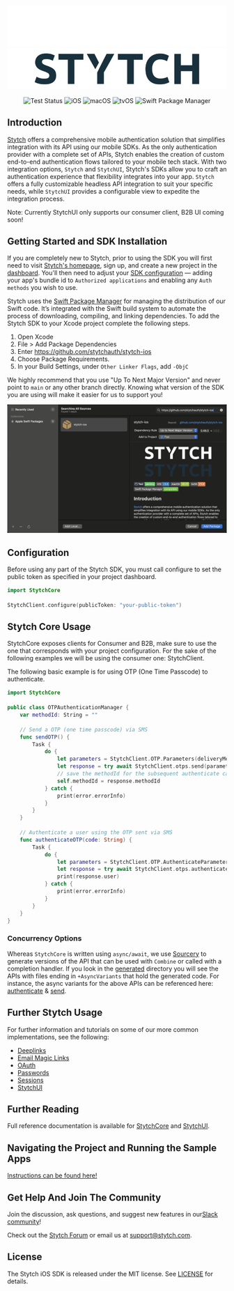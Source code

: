 <div align=center>

![Stytch iOS SDK](Resources/Assets/Wordmark-dark-mode.png#gh-dark-mode-only)
![Stytch iOS SDK](Resources/Assets/Wordmark-light-mode.png#gh-light-mode-only)

![Test Status](https://github.com/stytchauth/stytch-ios/actions/workflows/test.yml/badge.svg)
![iOS](https://img.shields.io/badge/iOS-13.0-blue) ![macOS](https://img.shields.io/badge/macOS-10.15-green) ![tvOS](https://img.shields.io/badge/tvOS-13.0-orange)
![Swift Package Manager](https://img.shields.io/badge/Swift_Package_Manager-compatible-4BC51D)

</div>

## Introduction
[Stytch](https://stytch.com) offers a comprehensive mobile authentication solution that simplifies integration with its API using our mobile SDKs. As the only authentication provider with a complete set of APIs, Stytch enables the creation of custom end-to-end authentication flows tailored to your mobile tech stack. With two integration options, `Stytch` and `StytchUI`, Stytch's SDKs allow you to craft an authentication experience that flexibility integrates into your app. `Stytch` offers a fully customizable headless API integration to suit your specific needs, while `StytchUI` provides a configurable view to expedite the integration process.

Note: Currently StytchUI only supports our consumer client, B2B UI coming soon! 

## Getting Started and SDK Installation

If you are completely new to Stytch, prior to using the SDK you will first need to visit [Stytch's homepage](https://stytch.com), sign up, and create a new project in the [dashboard](https://stytch.com/dashboard/home). You'll then need to adjust your [SDK configuration](https://stytch.com/dashboard/sdk-configuration) — adding your app's bundle id to `Authorized applications` and enabling any `Auth methods` you wish to use.

Stytch uses the [Swift Package Manager](https://www.swift.org/package-manager/) for managing the distribution of our Swift code. It’s integrated with the Swift build system to automate the process of downloading, compiling, and linking dependencies. To add the Stytch SDK to your Xcode project complete the following steps.

1. Open Xcode
2. File > Add Package Dependencies
3. Enter https://github.com/stytchauth/stytch-ios
4. Choose Package Requirements. 
5. In your Build Settings, under `Other Linker Flags`, add `-ObjC`

We highly recommend that you use "Up To Next Major Version" and never point to `main` or any other branch directly. Knowing what version of the SDK you are using will make it easier for us to support you!

![package-installation](tutorials/assets/package-installation.png)

## Configuration

Before using any part of the Stytch SDK, you must call configure to set the public token as specified in your project dashboard.

``` swift
import StytchCore

StytchClient.configure(publicToken: "your-public-token")
```

## Stytch Core Usage

StytchCore exposes clients for Consumer and B2B, make sure to use the one that corresponds with your project configuration. For the sake of the following examples we will be using the consumer one: StytchClient.

The following basic example is for using OTP (One Time Passcode) to authenticate.

``` swift
import StytchCore

public class OTPAuthenticationManager {
    var methodId: String = ""

    // Send a OTP (one time passcode) via SMS
    func sendOTP() {
        Task {
            do {
                let parameters = StytchClient.OTP.Parameters(deliveryMethod: .sms(phoneNumber: "+12125551234"))
                let response = try await StytchClient.otps.send(parameters: parameters)
                // save the methodId for the subsequent authenticate call
                self.methodId = response.methodId
            } catch {
                print(error.errorInfo)
            }
        }
    }
    
    // Authenticate a user using the OTP sent via SMS
    func authenticateOTP(code: String) {
        Task {
            do {
                let parameters = StytchClient.OTP.AuthenticateParameters(code: code, methodId: methodId)
                let response = try await StytchClient.otps.authenticate(parameters: parameters)
                print(response.user)
            } catch {
                print(error.errorInfo)
            }
        }
    }
}
```

### Concurrency Options
Whereas `StytchCore` is written using `async/await`, we use [Sourcery](https://github.com/krzysztofzablocki/Sourcery) to generate versions of the API that can be used with `Combine` or called with a completion handler. If you look in the [generated](/Sources/StytchCore/Generated/) directory you will see the APIs with files ending in `+AsyncVariants` that hold the generated code. For instance, the async variants for the above APIs can be referenced here: [authenticate](/Sources/StytchCore/Generated/StytchClient.OTP.authenticate+AsyncVariants.generated.swift) & [send](/Sources/StytchCore/Generated/StytchClient.OTP.send+AsyncVariants.generated.swift).

## Further Stytch Usage
For further information and tutorials on some of our more common implementations, see the following:
* [Deeplinks](./tutorials/Deeplinks.md)
* [Email Magic Links](./tutorials/EmailMagicLinks.md)
* [OAuth](./tutorials/OAuth.md)
* [Passwords](./tutorials/Passwords.md)
* [Sessions](./tutorials/Sessions.md)
* [StytchUI](./tutorials/UI.md)

## Further Reading

Full reference documentation is available for [StytchCore](https://stytchauth.github.io/stytch-ios/main/StytchCore/documentation/stytchcore/) and [StytchUI](https://stytchauth.github.io/stytch-ios/main/StytchUI/documentation/stytchui/).

## Navigating the Project and Running the Sample Apps
[Instructions can be found here!](./tutorials/NavigatingTheProject.md)


## Get Help And Join The Community

Join the discussion, ask questions, and suggest new features in our ​[Slack community](https://stytch.com/docs/resources/support/overview)!

Check out the [Stytch Forum](https://forum.stytch.com/) or email us at [support@stytch.com](mailto:support@stytch.com).

## License

The Stytch iOS SDK is released under the MIT license. See [LICENSE](LICENSE) for details.
